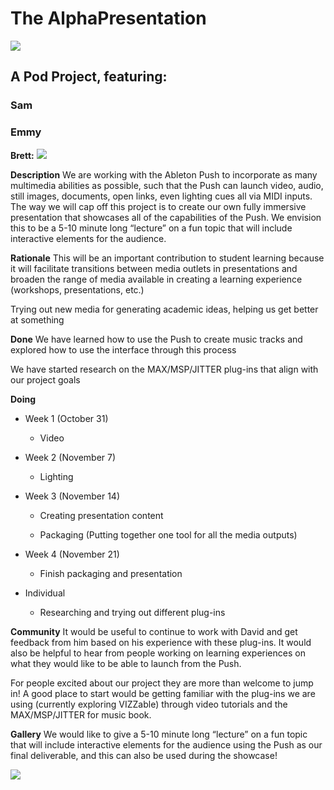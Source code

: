 

# The AlphaPresentation


![](https://lh4.googleusercontent.com/MXNgU4GP-RlH7JTSUr9-8mG9yvgxm9L9zJu-gHlZryyJOIpDTXHd0NzZhMAvwEPAotG3vebhLUJUvXFDaIYJDYEoNyJbGxXtgI9mmlHrLz5qvY3hrYZcA18MRBUscN55XoxDLNmX)



## A Pod Project, featuring:

### Sam

### Emmy

**Brett:**
![](https://lh4.googleusercontent.com/VuXqLJWQ-fry2ndODLKEBNTd2MY7aT48WZsWWE7_8OuQnT2Hks6cAFTbu1Wv6pCO2sZ9ZVGMeU9YDF7hCTPhvkqsrP0VkT1Hle9llJyb6BPcbgtLYI4h5m38C8qssR2UASPK4wxr)




**Description**
We are working with the Ableton Push to incorporate as many multimedia abilities as possible, such that the Push can launch video, audio, still images, documents, open links, even lighting cues all via MIDI inputs. The way we will cap off this project is to create our own fully immersive presentation that showcases all of the capabilities of the Push. We envision this to be a 5-10 minute long “lecture” on a fun topic that will include interactive elements for the audience.
    
**Rationale**
This will be an important contribution to student learning because it will facilitate transitions between media outlets in presentations and broaden the range of media available in creating a learning experience (workshops, presentations, etc.)
    
Trying out new media for generating academic ideas, helping us get better at something
    

**Done**
We have learned how to use the Push to create music tracks and explored how to use the interface through this process
    
We have started research on the MAX/MSP/JITTER plug-ins that align with our project goals

**Doing**
    

-   Week 1 (October 31)
    

	-   Video
    

-   Week 2 (November 7)
    

	-   Lighting
    

-   Week 3 (November 14)
    

	-   Creating presentation content
    
	-   Packaging (Putting together one tool for all the media outputs)
    

-   Week 4 (November 21)
    

	-   Finish packaging and presentation
    

-   Individual
    

	-   Researching and trying out different plug-ins
 
 **Community**
It would be useful to continue to work with David and get feedback from him based on his experience with these plug-ins. It would also be helpful to hear from people working on learning experiences on what they would like to be able to launch from the Push.
 
For people excited about our project they are more than welcome to jump in! A good place to start would be getting familiar with the plug-ins we are using (currently exploring VIZZable) through video tutorials and the MAX/MSP/JITTER for music book.
    

**Gallery**
We would like to give a 5-10 minute long “lecture” on a fun topic that will include interactive elements for the audience using the Push as our final deliverable, and this can also be used during the showcase!

![](https://lh6.googleusercontent.com/VV4g-J1vh8nwnAXmL_A1Oh5pi4KgeGKH2qkT_hJ0o73kqQnu805pdtL7JYo4-JUJBLZS_EdZGbq32wzNr1Q87CFRSkLE3BxrZO4VSGhSG4R_yQYBC1UV8PWKH-q3EoR1OZaEy_rS)
<!--stackedit_data:
eyJoaXN0b3J5IjpbLTE5Mzg3MTA0NTIsMzQyNzcwNjUyLDg0ND
IzNzE4NywtMzQ4NzA3NTMzLC01NjMzMTAzNjJdfQ==
-->